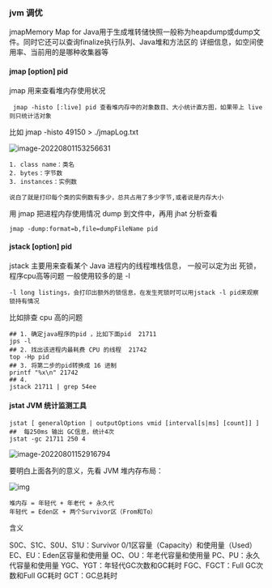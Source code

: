 
### jvm 调优

 jmapMemory Map for Java用于生成堆转储快照一般称为heapdump或dump文件。同时它还可以查询finalize执行队列、Java堆和方法区的 详细信息，如空间使用率、当前用的是哪种收集器等

####  jmap [option] pid


jmap 用来查看堆内存使用状况

```shell
 jmap -histo [:live] pid 查看堆内存中的对象数目、大小统计直方图，如果带上 live 则只统计活对象
```

  比如 jmap -histo 49150 > ./jmapLog.txt 

![image-20220801153256631](https://qiniu.muluofeng.com//uPic/202208/image-20220801153256631.png)

```
1. class name：类名
2. bytes：字节数
3. instances：实例数

说白了就是打印每个类的实例数有多少，总共占用了多少字节,或者说是内存大小
```



用 jmap 把进程内存使用情况 dump 到文件中，再用 jhat 分析查看

```shell
jmap -dump:format=b,file=dumpFileName pid

```

####  jstack  [option] pid

 jstack 主要用来查看某个 Java 进程内的线程堆栈信息， 一般可以定为出 死锁，程序cpu高等问题
 一般使用较多的是    -l

 ```
 -l long listings，会打印出额外的锁信息，在发生死锁时可以用jstack -l pid来观察锁持有情况

 ```
 比如排查 cpu 高的问题

 ```shell 
 ## 1. 确定java程序的pid ，比如下面pid  21711
 jps -l
 ## 2. 找出该进程内最耗费 CPU 的线程  21742
 top -Hp pid
 ## 3. 将第二步的pid转换成 16 进制
 printf "%x\n" 21742
 ## 4. 
jstack 21711 | grep 54ee

 ```


 #### jstat JVM 统计监测工具

```shell
jstat [ generalOption | outputOptions vmid [interval[s|ms] [count]] ]
##  每250ms 输出 GC信息，统计4次
jstat -gc 21711 250 4

```



![image-20220801152916794](https://qiniu.muluofeng.com//uPic/202208/image-20220801152916794.png)



要明白上面各列的意义，先看 JVM 堆内存布局：

![img](https://qiniu.muluofeng.com//uPic/202208/181847_dAR9_111708.jpg)

```
堆内存 = 年轻代 + 年老代 + 永久代
年轻代 = Eden区 + 两个Survivor区（From和To）
```

含义

S0C、S1C、S0U、S1U：Survivor 0/1区容量（Capacity）和使用量（Used） EC、EU：Eden区容量和使用量 OC、OU：年老代容量和使用量 PC、PU：永久代容量和使用量 YGC、YGT：年轻代GC次数和GC耗时 FGC、FGCT：Full GC次数和Full GC耗时 GCT：GC总耗时